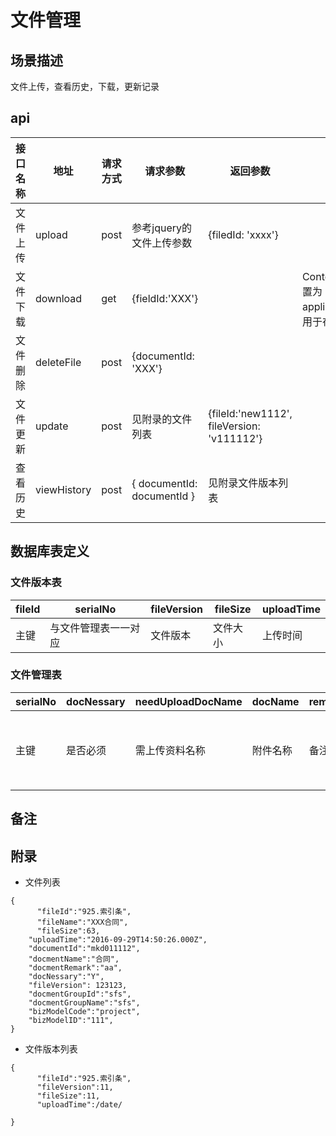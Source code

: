 # 文件管理
## 场景描述
文件上传，查看历史，下载，更新记录
## api
|接口名称|地址|请求方式|请求参数|返回参数|备注|
|----------|----------|------|----------|----------|----------|
|文件上传|upload|post|参考jquery的文件上传参数|{filedId: 'xxxx'}||
|文件下载|download|get|{fieldId:'XXX'}||Content-Type设置为application/pdf，用于在线预览|
|文件删除|deleteFile|post|{documentId: 'XXX'}|||
|文件更新|update|post|见附录的文件列表|{fileId:'new1112', fileVersion: 'v111112'}||
|查看历史|viewHistory|post|{ documentId: documentId }|见附录文件版本列表||

## 数据库表定义
### 文件版本表
|fileId|serialNo|fileVersion|fileSize|uploadTime|
|------|--------|-----------|---------|---------|
|主键|与文件管理表一一对应|文件版本|文件大小|上传时间|

### 文件管理表
|serialNo|docNessary|needUploadDocName|docName|remark|updateTime|ownerId|
|--------|----------|-----------------|-------|------|----------|-------|
|主键|是否必须|需上传资料名称|附件名称|备注|修改时间|所有者（用于查询上传用户和上传部门)|

## 备注

## 附录
+ 文件列表

```
{
	  "fileId":"925.索引条",
	  "fileName":"XXX合同",
	  "fileSize":63,
    "uploadTime":"2016-09-29T14:50:26.000Z",
    "documentId":"mkd011112",
    "docmentName":"合同",
    "docmentRemark":"aa",
    "docNessary":"Y",
    "fileVersion": 123123,
    "docmentGroupId":"sfs",
    "docmentGroupName":"sfs",
    "bizModelCode":"project",
    "bizModelID":"111",
}
```

+ 文件版本列表

```
{
	  "fileId":"925.索引条",
	  "fileVersion":11,
	  "fileSize":11,
	  "uploadTime":/date/
	  
}
```




